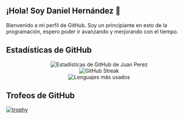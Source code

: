 ## ¡Hola! Soy Daniel Hernández 👋

Bienvenido a mi perfil de GitHub. Soy un principiante en esto de la programación, espero poder ir avanzando y merjorando con el tiempo.

## Estadísticas de GitHub

<div align="center">
  <img src="https://github-readme-stats.vercel.app/api?username=DannyHdez&show_icons=true&theme=radical&hide_border=true" alt="Estadísticas de GitHub de Juan Perez" />
</div>

<div align="center">
  <img src="https://github-readme-streak-stats.herokuapp.com/?user=DannyHdez&theme=radical&hide_border=true" alt="GitHub Streak" />
</div>

<div align="center">
  <img src="https://github-readme-stats.vercel.app/api/top-langs/?username=DannyHdez&layout=compact&theme=radical&hide_border=true" alt="Lenguajes más usados" />
</div>

## Trofeos de GitHub

[![trophy](https://github-profile-trophy.vercel.app/?username=DannyHdez&theme=onedark)](https://github.com/ryo-ma/github-profile-trophy)

<!--
**DannyHdez/DannyHdez** is a ✨ _special_ ✨ repository because its `README.md` (this file) appears on your GitHub profile.

## Sobre mí

- 🌱 Actualmente estoy aprendiendo Angular y Java.
- 👯 Busco colaborar en proyectos de Frontend y para aprender Java en la parte Backend.
- 🤔 Estoy buscando ayuda con Java.
-->
